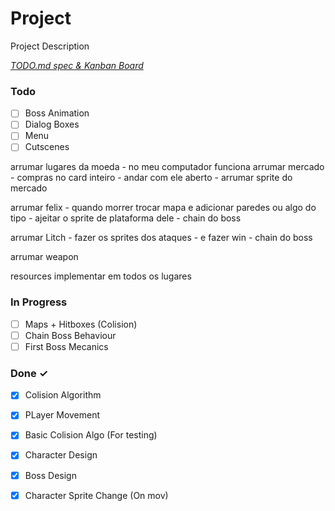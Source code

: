# Project

Project Description

<em>[TODO.md spec & Kanban Board](https://bit.ly/3fCwKfM)</em>

### Todo

- [ ] Boss Animation  
- [ ] Dialog Boxes  
- [ ] Menu  
- [ ] Cutscenes  

arrumar lugares da moeda - no meu computador funciona
arrumar mercado
	- compras no card inteiro
	- andar com ele aberto
	- arrumar sprite do mercado

arrumar felix
	- quando morrer trocar mapa e adicionar paredes ou algo do tipo
	- ajeitar o sprite de plataforma dele
	- chain do boss

arrumar Litch 
	- fazer os sprites dos ataques
	- e fazer win
	- chain do boss

arrumar weapon

resources implementar em todos os lugares


### In Progress

- [ ] Maps + Hitboxes (Colision)  
- [ ] Chain Boss Behaviour  
- [ ] First Boss Mecanics  

### Done ✓

- [x] Colision Algorithm  
- [x] PLayer Movement  
- [x] Basic Colision Algo (For testing)  
- [x] Character Design  
- [x] Boss Design  
- [x] Character Sprite Change (On mov)  

